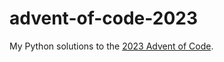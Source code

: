 # advent-of-code-2023

My Python solutions to the <a href="https://adventofcode.com/2023">2023 Advent of Code</a>.